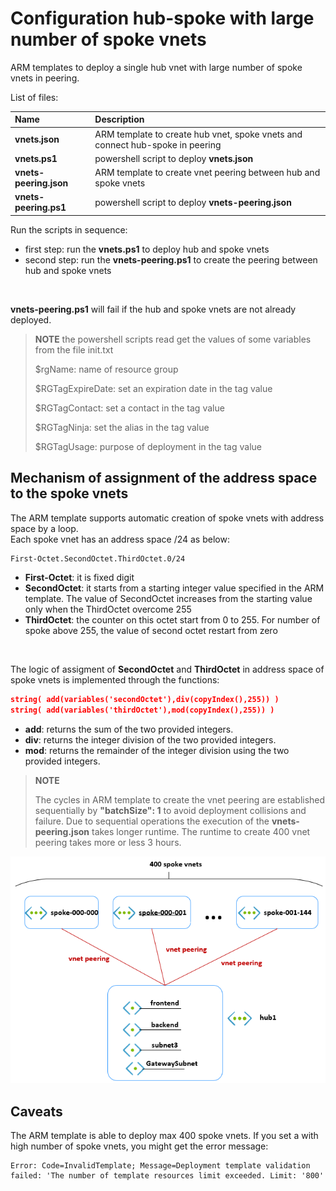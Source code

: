 <properties
   pageTitle="Configuration hub-spoke with large number of spoke vnets"
   description="Configuration hub-spoke with large number of spoke vnets"
   services=""
   documentationCenter="na"
   authors="fabferri"
   manager=""
   editor=""/>

<tags
   ms.service="configuration-Example-Azure"
   ms.devlang="na"
   ms.topic="article"
   ms.tgt_pltfrm="na"
   ms.workload="na"
   ms.date="28/07/2021"
   ms.author="fabferri" />

# Configuration hub-spoke with large number of spoke vnets

ARM templates to deploy a single hub vnet with large number of spoke vnets in peering.  

List of files:

| Name                    | Description                                                                   |
|:----------------------- |:------------------------------------------------------------------------------|
| **vnets.json**          | ARM template to create hub vnet, spoke vnets and connect hub-spoke in peering |
| **vnets.ps1**           | powershell script to deploy **vnets.json**                                    |
| **vnets-peering.json**  | ARM template to create vnet peering between hub and spoke vnets               |
| **vnets-peering.ps1**   | powershell script to deploy **vnets-peering.json**                            |

Run the scripts in sequence:
- first step: run the **vnets.ps1** to deploy hub and spoke vnets
- second step: run the **vnets-peering.ps1** to create the peering between hub and spoke vnets
<br>

**vnets-peering.ps1** will fail if the hub and spoke vnets are not already deployed. 

> **NOTE**
> the powershell scripts read get the values of some variables from the file init.txt
>
>  $rgName: name of resource group
>
>  $RGTagExpireDate: set an expiration date in the tag value
>
>  $RGTagContact: set a contact in the tag value
>
>  $RGTagNinja: set the alias in the tag value
>
>  $RGTagUsage: purpose of deployment in the tag value
>

## Mechanism of assignment of the address space to the spoke vnets
The ARM template supports automatic creation of spoke vnets with address space by a loop. 
<br>
Each spoke vnet has an address space /24 as below:
```console
First-Octet.SecondOctet.ThirdOctet.0/24
```

- **First-Octet**: it is fixed digit
- **SecondOctet**: it starts from a starting integer value specified in the ARM template. The value of SecondOctet increases from the starting value only when the ThirdOctet overcome 255
- **ThirdOctet**: the counter on this octet start from 0 to 255. For number of spoke above 255, the value of second octet restart from zero
<br>

The logic of assigment of **SecondOctet** and **ThirdOctet** in address space of spoke vnets is implemented through the functions:

```json
string( add(variables('secondOctet'),div(copyIndex(),255)) )
string( add(variables('thirdOctet'),mod(copyIndex(),255)) )
```

- **add**: returns the sum of the two provided integers.
- **div**: returns the integer division of the two provided integers.
- **mod**: returns the remainder of the integer division using the two provided integers.

> **NOTE**
>
> The cycles in ARM template to create the vnet peering are established sequentially by **"batchSize": 1** to avoid deployment collisions and failure. Due to sequential operations the execution of the **vnets-peering.json** takes longer runtime. The runtime to create 400 vnet peering takes more or less 3 hours.
>

[![1]][1]

## Caveats
The ARM template is able to deploy max 400 spoke vnets. If you set a with high number of spoke vnets, you might get the error message:
```console
Error: Code=InvalidTemplate; Message=Deployment template validation failed: 'The number of template resources limit exceeded. Limit: '800'
```

<!--Image References-->

[1]: ./media/network-diagram.png "network diagram"

<!--Link References-->